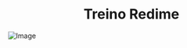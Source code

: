   <h1 align="center"> Treino Redime </h1>
 
 ![Image](https://github.com/user-attachments/assets/393d7770-6e3a-405d-8861-1cf42ac8e5a3)

